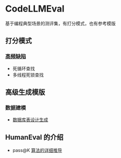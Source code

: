 # CodeLLMEval
基于编程典型场景的测评集，有打分模式，也有参考模版

## 打分模式
### [高频缺陷](high-frequency-bugs/sample-chinese.jsonl)
 * 死循环查找
 * 多线程死锁查找

## 高级生成模版
### 数据建模
 * [数据库表设计生成](prompt-template/template-chinese.md)


## HumanEval 的介绍
 * pass@K [算法的详细推导](human-eval/passk-chinese.md)
